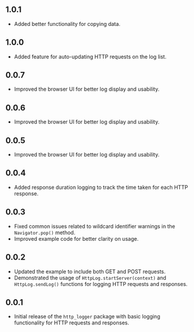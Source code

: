 ## 1.0.1

* Added better functionality for copying data.

## 1.0.0

* Added feature for auto-updating HTTP requests on the log list.

## 0.0.7

* Improved the browser UI for better log display and usability.

## 0.0.6

* Improved the browser UI for better log display and usability.

## 0.0.5

* Improved the browser UI for better log display and usability.

## 0.0.4

* Added response duration logging to track the time taken for each HTTP response.

## 0.0.3

* Fixed common issues related to wildcard identifier warnings in the `Navigator.pop()` method.
* Improved example code for better clarity on usage.

## 0.0.2

* Updated the example to include both GET and POST requests.
* Demonstrated the usage of `HttpLog.startServer(context)` and `HttpLog.sendLog()` functions for logging HTTP requests and responses.

## 0.0.1

* Initial release of the `http_logger` package with basic logging functionality for HTTP requests and responses.
